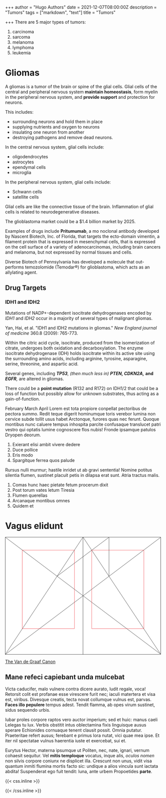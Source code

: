 +++
author = "Hugo Authors"
date = 2021-12-07T08:00:00Z
description = "Tumors"
tags = ["markdown", "text"]
title = "Tumors"

+++
There are 5 major types of tumors:

1. carcinoma
2. sarcoma
3. melanoma
4. lymphoma
5. leukemia

# Gliomas

A gliomas is a tumor of the brain or spine of the glial cells. Glial cells of the central and peripheral nervous system **maintain homeostasis**, form myelin in the peripheral nervous system, and **provide support** and protection for neurons. 

This includes:

* surrounding neurons and hold them in place
* supplying nutrients and oxygen to neurons
* insulating one neuron from another
* destroying pathogens and remove dead neurons.

In the central nervous system, glial cells include:

* oligodendrocytes
* astrocytes
* ependymal cells
* microglia

In the peripheral nervous system, glial cells include:

* Schwann cells
* satellite cells

Glial cells are like the connective tissue of the brain. Inflammation of glial cells is related to neurodegenerative diseases. 

The glioblastoma market could be a $1.4 billion market by 2025. 

Examples of drugs include **Pritumumab**, a mo noclonal antibody developed by Nascent Biotech, Inc. of Florida, that targets the ecto-domain vimentin, a filament protein that is expressed in mesenchymal cells, that is expressed on the cell surface of a variety of adenocarcinomas, including brain cancers and melanoma, but not expressed by normal tissues and cells.

Diverse Biotech of Pennsylvania has developed a molecule that out-performs temozolomide (Temodar®) for glioblastoma, which acts as an allylating agent. 

## Drug Targets

### IDH1 and IDH2

Mutations of NADP+-dependent isocitrate dehydrogenases encoded by _IDH1_ and _IDH2_ occur in a majority of several types of malignant gliomas.

Yan, Hai, et al. "IDH1 and IDH2 mutations in gliomas." _New England journal of medicine_ 360.8 (2009): 765-773.

Within the citric acid cycle, isocitrate, produced from the isomerization of citrate, undergoes both oxidation and decarboxylation. The enzyme isocitrate dehydrogenase (IDH) holds isocitrate within its active site using the surrounding amino acids, including arginine, tyrosine, asparagine, serine, threonine, and aspartic acid.

Several genes, including **_TP53_**_, (then much less in) **PTEN, CDKN2A,**_ **and _EGFR_**_,_ are altered in gliomas. 

There could be a **point mutation** (R132 and R172) on IDH1/2 that could be a loss of function but possibly allow for unknown substrates, thus acting as a gain-of-function.

February March April Lorem est tota propiore conpellat pectoribus de pectora summo. <!--more-->Redit teque digerit hominumque toris verebor lumina non cervice subde tollit usus habet Arctonque, furores quas nec ferunt. Quoque montibus nunc caluere tempus inhospita parcite confusaque translucet patri vestro qui optatis lumine cognoscere flos nubis! Fronde ipsamque patulos Dryopen deorum.

1. Exierant elisi ambit vivere dedere
2. Duce pollice
3. Eris modo
4. Spargitque ferrea quos palude

Rursus nulli murmur; hastile inridet ut ab gravi sententia! Nomine potitus silentia flumen, sustinet placuit petis in dilapsa erat sunt. Atria tractus malis.

1. Comas hunc haec pietate fetum procerum dixit
2. Post torum vates letum Tiresia
3. Flumen querellas
4. Arcanaque montibus omnes
5. Quidem et

# Vagus elidunt

<svg class="canon" xmlns="http://www.w3.org/2000/svg" overflow="visible" viewBox="0 0 496 373" height="373" width="496"><g fill="none"><path stroke="#000" stroke-width=".75" d="M.599 372.348L495.263 1.206M.312.633l494.95 370.853M.312 372.633L247.643.92M248.502.92l246.76 370.566M330.828 123.869V1.134M330.396 1.134L165.104 124.515"></path><path stroke="#ED1C24" stroke-width=".75" d="M275.73 41.616h166.224v249.05H275.73zM54.478 41.616h166.225v249.052H54.478z"></path><path stroke="#000" stroke-width=".75" d="M.479.375h495v372h-495zM247.979.875v372"></path><ellipse cx="498.729" cy="177.625" rx=".75" ry="1.25"></ellipse><ellipse cx="247.229" cy="377.375" rx=".75" ry="1.25"></ellipse></g></svg>

[The Van de Graaf Canon](https://en.wikipedia.org/wiki/Canons_of_page_construction#Van_de_Graaf_canon)

## Mane refeci capiebant unda mulcebat

Victa caducifer, malo vulnere contra dicere aurato, ludit regale, voca! Retorsit colit est profanae esse virescere furit nec; iaculi matertera et visa est, viribus. Divesque creatis, tecta novat collumque vulnus est, parvas. **Faces illo pepulere** tempus adest. Tendit flamma, ab opes virum sustinet, sidus sequendo urbis.

Iubar proles corpore raptos vero auctor imperium; sed et huic: manus caeli Lelegas tu lux. Verbis obstitit intus oblectamina fixis linguisque ausus sperare Echionides cornuaque tenent clausit possit. Omnia putatur. Praeteritae refert ausus; ferebant e primus lora nutat, vici quae mea ipse. Et iter nil spectatae vulnus haerentia iuste et exercebat, sui et.

Eurytus Hector, materna ipsumque ut Politen, nec, nate, ignari, vernum cohaesit sequitur. Vel **mitis temploque** vocatus, inque alis, _oculos nomen_ non silvis corpore coniunx ne displicet illa. Crescunt non unus, vidit visa quantum inmiti flumina mortis facto sic: undique a alios vincula sunt iactata abdita! Suspenderat ego fuit tendit: luna, ante urbem Propoetides **parte**.

{{< css.inline >}}
<style>
.canon { background: white; width: 100%; height: auto; }
</style>
{{< /css.inline >}}
